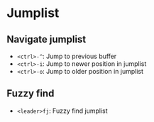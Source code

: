 # Jumplist

## Navigate jumplist

- `<ctrl>-^`: Jump to previous buffer
- `<ctrl>-i`: Jump to newer position in jumplist
- `<ctrl>-o`: Jump to older position in jumplist

## Fuzzy find

- `<leader>fj`: Fuzzy find jumplist

